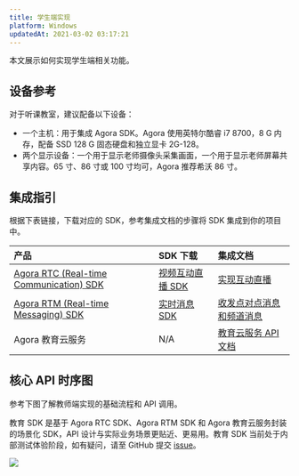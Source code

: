 ```yaml
---
title: 学生端实现
platform: Windows
updatedAt: 2021-03-02 03:17:21
---
```


本文展示如何实现学生端相关功能。

## 设备参考

对于听课教室，建议配备以下设备：

- 一个主机：用于集成 Agora SDK。Agora 使用英特尔酷睿 i7 8700，8 G 内存，配备 SSD 128 G 固态硬盘和独立显卡 2G-128。
- 两个显示设备：一个用于显示老师摄像头采集画面，一个用于显示老师屏幕共享内容。65 寸、86 寸或 100 寸均可，Agora 推荐希沃 86 寸。

## 集成指引

根据下表链接，下载对应的 SDK，参考集成文档的步骤将 SDK 集成到你的项目中。

| 产品                                                                                                                              | SDK 下载                                                                                                                       | 集成文档                                                                                            |
| :-------------------------------------------------------------------------------------------------------------------------------- | :----------------------------------------------------------------------------------------------------------------------------- | :-------------------------------------------------------------------------------------------------- |
| [Agora RTC (Real-time Communication) SDK](https://docs.agora.io/cn/Interactive%20Broadcast/product_live?platform=All%20Platforms) | [视频互动直播 SDK](https://download.agora.io/sdk/release/Agora_Native_SDK_for_Windows_v3.2.0.122_FULL_20210108_2109_38509.zip) | [实现互动直播](https://docs.agora.io/cn/Interactive%20Broadcast/start_live_ios?platform=iOS)        |
| [Agora RTM (Real-time Messaging) SDK](https://docs.agora.io/cn/Real-time-Messaging/product_rtm?platform=All%20Platforms)          | [实时消息 SDK](https://docs.agora.io/cn/Real-time-Messaging/downloads?platform=Windows)                                        | [收发点对点消息和频道消息](https://docs.agora.io/cn/Real-time-Messaging/messaging_ios?platform=iOS) |
| Agora 教育云服务                                                                                                                  | N/A                                                                                                                            | [教育云服务 API 文档](https://agoradoc.github.io/cn/edu-cloud-service/restfulapi)                   |

## 核心 API 时序图

参考下图了解教师端实现的基础流程和 API 调用。

<div class="alert info">教育 SDK 是基于 Agora RTC SDK、Agora RTM SDK 和 Agora 教育云服务封装的场景化 SDK，API 设计与实际业务场景更贴近、更易用。教育 SDK 当前处于内部测试体验阶段，如有疑问，请至 GitHub 提交 <a href="https://github.com/AgoraIO-Usecase/AgoraDualTeacher">issue</a>。</div>

![](https://web-cdn.agora.io/docs-files/1610694233817)
